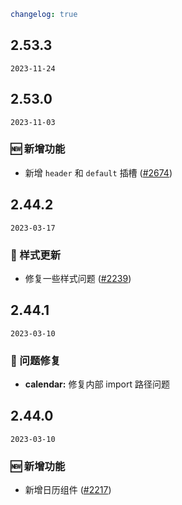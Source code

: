 ```yaml
changelog: true
```

## 2.53.3

`2023-11-24`


## 2.53.0

`2023-11-03`

### 🆕 新增功能

- 新增 `header` 和 `default` 插槽 ([#2674](https://github.com/arco-design/arco-design-vue/pull/2674))


## 2.44.2

`2023-03-17`

### 💅 样式更新

- 修复一些样式问题 ([#2239](https://github.com/arco-design/arco-design-vue/pull/2239))


## 2.44.1

`2023-03-10`

### 🐛 问题修复

- **calendar:** 修复内部 import 路径问题


## 2.44.0

`2023-03-10`

### 🆕 新增功能

- 新增日历组件 ([#2217](https://github.com/arco-design/arco-design-vue/pull/2217))

